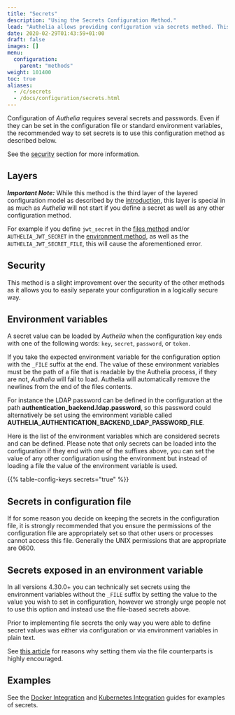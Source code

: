 ```yaml
---
title: "Secrets"
description: "Using the Secrets Configuration Method."
lead: "Authelia allows providing configuration via secrets method. This section describes how to implement this."
date: 2020-02-29T01:43:59+01:00
draft: false
images: []
menu:
  configuration:
    parent: "methods"
weight: 101400
toc: true
aliases:
  - /c/secrets
  - /docs/configuration/secrets.html
---
```


Configuration of *Authelia* requires several secrets and passwords. Even if they can be set in the configuration file or
standard environment variables, the recommended way to set secrets is to use this configuration method as described below.

See the [security](#security) section for more information.

## Layers

*__Important Note:__* While this method is the third layer of the layered configuration model as described by the
[introduction](introduction.md#layers), this layer is special in as much as *Authelia* will not start if you define
a secret as well as any other configuration method.

For example if you define `jwt_secret` in the [files method](files.md) and/or `AUTHELIA_JWT_SECRET` in the
[environment method](environment.md), as well as the `AUTHELIA_JWT_SECRET_FILE`, this will cause the aforementioned error.

## Security

This method is a slight improvement over the security of the other methods as it allows you to easily separate your
configuration in a logically secure way.

## Environment variables

A secret value can be loaded by *Authelia* when the configuration key ends with one of the following words: `key`,
`secret`, `password`, or `token`.

If you take the expected environment variable for the configuration option with the `_FILE` suffix at the end. The value
of these environment variables must be the path of a file that is readable by the Authelia process, if they are not,
*Authelia* will fail to load. Authelia will automatically remove the newlines from the end of the files contents.

For instance the LDAP password can be defined in the configuration
at the path __authentication_backend.ldap.password__, so this password
could alternatively be set using the environment variable called
__AUTHELIA_AUTHENTICATION_BACKEND_LDAP_PASSWORD_FILE__.

Here is the list of the environment variables which are considered secrets and can be defined. Please note that only
secrets can be loaded into the configuration if they end with one of the suffixes above, you can set the value of any
other configuration using the environment but instead of loading a file the value of the environment variable is used.

{{% table-config-keys secrets="true" %}}

[server.tls.key]: ../miscellaneous/server.md#key
[jwt_secret]: ../miscellaneous/introduction.md#jwt_secret
[duo_api.integration_key]: ../second-factor/duo.md#integration_key
[duo_api.secret_key]: ../second-factor/duo.md#secret_key
[session.secret]: ../session/introduction.md#secret
[session.redis.password]: ../session/redis.md#password
[session.redis.high_availability.sentinel_password]: ../session/redis.md#sentinel_password
[storage.encryption_key]: ../storage/introduction.md#encryption_key
[storage.mysql.password]: ../storage/mysql.md#password
[storage.postgres.password]: ../storage/postgres.md#password
[storage.postgres.ssl.key]: ../storage/postgres.md#key
[notifier.smtp.password]: ../notifications/smtp.md#password
[authentication_backend.ldap.password]: ../first-factor/ldap.md#password
[identity_providers.oidc.issuer_private_key]: ../identity-providers/open-id-connect.md#issuer_private_key
[identity_providers.oidc.hmac_secret]: ../identity-providers/open-id-connect.md#hmac_secret


## Secrets in configuration file

If for some reason you decide on keeping the secrets in the configuration file, it is strongly recommended that you
ensure the permissions of the configuration file are appropriately set so that other users or processes cannot access
this file. Generally the UNIX permissions that are appropriate are 0600.

## Secrets exposed in an environment variable

In all versions 4.30.0+ you can technically set secrets using the environment variables without the `_FILE` suffix by
setting the value to the value you wish to set in configuration, however we strongly urge people not to use this option
and instead use the file-based secrets above.

Prior to implementing file secrets the only way you were able to define secret values was either via configuration or
via environment variables in plain text.

See [this article](https://diogomonica.com/2017/03/27/why-you-shouldnt-use-env-variables-for-secret-data/) for reasons
why setting them via the file counterparts is highly encouraged.

## Examples

See the [Docker Integration](../../integration/deployment/docker.md) and
[Kubernetes Integration](../../integration/kubernetes/secrets.md) guides for examples of secrets.
